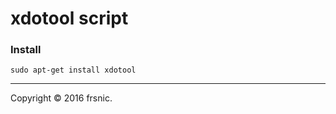 # xdotool script

### Install
`sudo apt-get install xdotool`

--------------------------
Copyright © 2016 frsnic.
